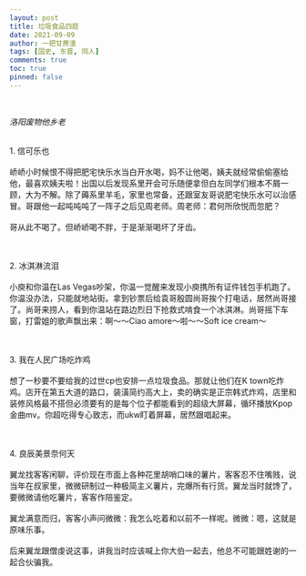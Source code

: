 ```yaml
---
layout: post
title: 垃圾食品四题
date: 2021-09-09
author: 一把甘蔗渣
tags: [国史, 东晋, 同人]
comments: true
toc: true
pinned: false
---
```

<br/>

<i>洛阳废物他乡老</i>

<br/>
1. 信可乐也
<br/><br/>
峤峤小时候恨不得把肥宅快乐水当白开水喝，妈不让他喝，姨夫就经常偷偷塞给他，最喜欢姨夫啦！出国以后发现系里开会可乐随便拿但白左同学们根本不屑一顾，大为不解。除了薅系里羊毛，家里也常备，还跟室友哥说肥宅快乐水可以治感冒。哥跟他一起吨吨吨了一阵子之后见周老师。周老师：君何所欣悦而忽肥？
<br/><br/>
哥从此不喝了。但峤峤喝不胖，于是渐渐喝坏了牙齿。

<br/><br/>
2. 冰淇淋流泪
<br/><br/>
小庾和你温在Las  Vegas吵架，你温一觉醒来发现小庾携所有证件钱包手机跑了。你温没办法，只能就地站街。拿到钞票后给袁哥殷圆尚哥挨个打电话，居然尚哥接了。尚哥来捞人，看到你温站在路边烈日下抢救式啃食一个冰淇淋。尚哥摇下车窗，打雷姐的歌声飘出来：啊～～Ciao  amore～啦～～Soft ice cream～

<br/>
<br/>
3. 我在人民广场吃炸鸡 
<br/><br/>
想了一秒要不要给我的过世cp也安排一点垃圾食品。那就让他们在K  town吃炸鸡。店开在第五大道的路口，装潢简约高大上，卖的确实是正宗韩式炸鸡，店里和装修风格最不搭但必须要有的是每个位子都能看到的超级大屏幕，循环播放Kpop金曲mv。你超吃得专心致志，而ukw盯着屏幕，居然跟唱起来。

<br/><br/>
4. 良辰美景奈何天
<br/><br/>
翼龙找客客闲聊，评价现在市面上各种花里胡哨口味的薯片，客客忍不住嘴贱，说当年在叔家里，微微研制过一种极简主义薯片，完爆所有行货。翼龙当时就馋了，要微微请他吃薯片，客客作陪鉴定。
<br/><br/>
翼龙满意而归，客客小声问微微：我怎么吃着和以前不一样呢。微微：嗯，这就是原味乐事。
<br/><br/>
后来翼龙跟僧虔说这事，讲我当时应该喊上你大伯一起去，他总不可能跟姓谢的一起合伙骗我。
<br/>
